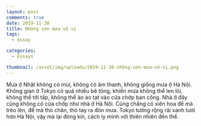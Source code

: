 ```yaml
---
layout: post
comments: true
date: 2019-11-30
title: Những cơn mưa vô vị
tags:
  - essay

categories:
  - Essays

thumbnail: /asset/img/uploads/2019-11-30-những-cơn-mưa-vô-vị.png
---
```


Mưa ở Nhật không có mùi, không có âm thanh,  không giống mưa ở Hà Nội. Không gian ở Tokyo có quá nhiều bê tông, khiến mưa không thể len lỏi, không thể tới tấp, không thể ào ào tạt vào cửa chớp ban công. Nhà ở đây cũng không có cửa chớp như nhà ở Hà Nội. Cũng chẳng có xiên hoa để mà trèo lên, để mà thò chân, thò tay ra đón mưa. Tokyo tưởng rộng rãi xanh tươi hơn Hà Nội, vậy mà lại đóng kín, cách ly mình với thiên nhiên đến thế.

